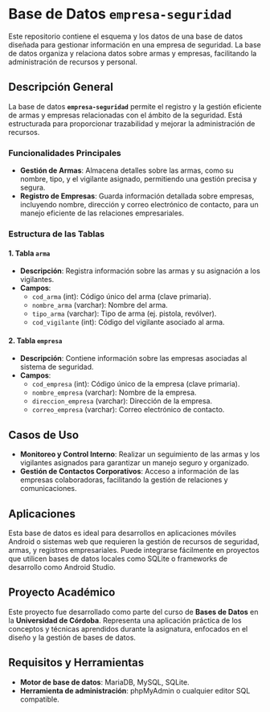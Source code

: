 # Base de Datos `empresa-seguridad`

Este repositorio contiene el esquema y los datos de una base de datos diseñada para gestionar información en una empresa de seguridad. La base de datos organiza y relaciona datos sobre armas y empresas, facilitando la administración de recursos y personal.

## Descripción General

La base de datos **`empresa-seguridad`** permite el registro y la gestión eficiente de armas y empresas relacionadas con el ámbito de la seguridad. Está estructurada para proporcionar trazabilidad y mejorar la administración de recursos.

### Funcionalidades Principales

- **Gestión de Armas**: Almacena detalles sobre las armas, como su nombre, tipo, y el vigilante asignado, permitiendo una gestión precisa y segura.
- **Registro de Empresas**: Guarda información detallada sobre empresas, incluyendo nombre, dirección y correo electrónico de contacto, para un manejo eficiente de las relaciones empresariales.

### Estructura de las Tablas

#### 1. Tabla `arma`
- **Descripción**: Registra información sobre las armas y su asignación a los vigilantes.
- **Campos**:
  - `cod_arma` (int): Código único del arma (clave primaria).
  - `nombre_arma` (varchar): Nombre del arma.
  - `tipo_arma` (varchar): Tipo de arma (ej. pistola, revólver).
  - `cod_vigilante` (int): Código del vigilante asociado al arma.

#### 2. Tabla `empresa`
- **Descripción**: Contiene información sobre las empresas asociadas al sistema de seguridad.
- **Campos**:
  - `cod_empresa` (int): Código único de la empresa (clave primaria).
  - `nombre_empresa` (varchar): Nombre de la empresa.
  - `direccion_empresa` (varchar): Dirección de la empresa.
  - `correo_empresa` (varchar): Correo electrónico de contacto.

## Casos de Uso

- **Monitoreo y Control Interno**: Realizar un seguimiento de las armas y los vigilantes asignados para garantizar un manejo seguro y organizado.
- **Gestión de Contactos Corporativos**: Acceso a información de las empresas colaboradoras, facilitando la gestión de relaciones y comunicaciones.

## Aplicaciones

Esta base de datos es ideal para desarrollos en aplicaciones móviles Android o sistemas web que requieren la gestión de recursos de seguridad, armas, y registros empresariales. Puede integrarse fácilmente en proyectos que utilicen bases de datos locales como SQLite o frameworks de desarrollo como Android Studio.

## Proyecto Académico

Este proyecto fue desarrollado como parte del curso de **Bases de Datos** en la **Universidad de Córdoba**. Representa una aplicación práctica de los conceptos y técnicas aprendidos durante la asignatura, enfocados en el diseño y la gestión de bases de datos.

## Requisitos y Herramientas

- **Motor de base de datos**: MariaDB, MySQL, SQLite.
- **Herramienta de administración**: phpMyAdmin o cualquier editor SQL compatible.

